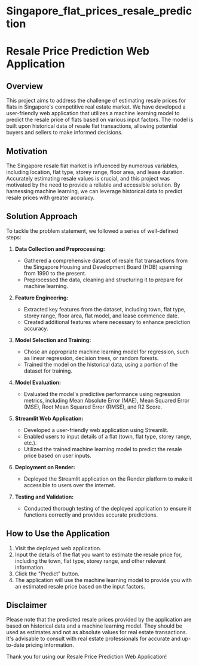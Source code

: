# Singapore_flat_prices_resale_prediction
# Resale Price Prediction Web Application

## Overview

This project aims to address the challenge of estimating resale prices for flats in Singapore's competitive real estate market. We have developed a user-friendly web application that utilizes a machine learning model to predict the resale price of flats based on various input factors. The model is built upon historical data of resale flat transactions, allowing potential buyers and sellers to make informed decisions.

## Motivation

The Singapore resale flat market is influenced by numerous variables, including location, flat type, storey range, floor area, and lease duration. Accurately estimating resale values is crucial, and this project was motivated by the need to provide a reliable and accessible solution. By harnessing machine learning, we can leverage historical data to predict resale prices with greater accuracy.

## Solution Approach

To tackle the problem statement, we followed a series of well-defined steps:

1. **Data Collection and Preprocessing:**
   - Gathered a comprehensive dataset of resale flat transactions from the Singapore Housing and Development Board (HDB) spanning from 1990 to the present.
   - Preprocessed the data, cleaning and structuring it to prepare for machine learning.

2. **Feature Engineering:**
   - Extracted key features from the dataset, including town, flat type, storey range, floor area, flat model, and lease commence date.
   - Created additional features where necessary to enhance prediction accuracy.

3. **Model Selection and Training:**
   - Chose an appropriate machine learning model for regression, such as linear regression, decision trees, or random forests.
   - Trained the model on the historical data, using a portion of the dataset for training.

4. **Model Evaluation:**
   - Evaluated the model's predictive performance using regression metrics, including Mean Absolute Error (MAE), Mean Squared Error (MSE), Root Mean Squared Error (RMSE), and R2 Score.

5. **Streamlit Web Application:**
   - Developed a user-friendly web application using Streamlit.
   - Enabled users to input details of a flat (town, flat type, storey range, etc.).
   - Utilized the trained machine learning model to predict the resale price based on user inputs.

6. **Deployment on Render:**
   - Deployed the Streamlit application on the Render platform to make it accessible to users over the internet.

7. **Testing and Validation:**
   - Conducted thorough testing of the deployed application to ensure it functions correctly and provides accurate predictions.

## How to Use the Application

1. Visit the deployed web application.
2. Input the details of the flat you want to estimate the resale price for, including the town, flat type, storey range, and other relevant information.
3. Click the "Predict" button.
4. The application will use the machine learning model to provide you with an estimated resale price based on the input factors.

## Disclaimer

Please note that the predicted resale prices provided by the application are based on historical data and a machine learning model. They should be used as estimates and not as absolute values for real estate transactions. It's advisable to consult with real estate professionals for accurate and up-to-date pricing information.

Thank you for using our Resale Price Prediction Web Application!
